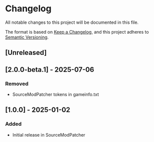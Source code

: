 # Changelog

All notable changes to this project will be documented in this file.

The format is based on [Keep a Changelog](https://keepachangelog.com/en/1.1.0/),
and this project adheres to [Semantic Versioning](https://semver.org/spec/v2.0.0.html).

## [Unreleased]

## [2.0.0-beta.1] - 2025-07-06

### Removed

- SourceModPatcher tokens in gameinfo.txt

## [1.0.0] - 2025-01-02

### Added

- Initial release in SourceModPatcher
